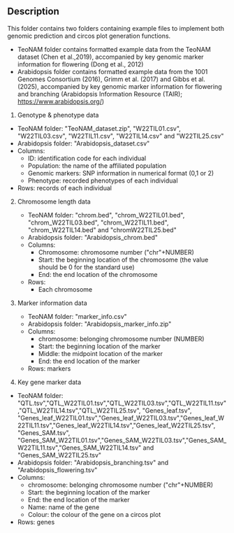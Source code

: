 ## Description
This folder contains two folders containing example files to implement both genomic prediction and circos plot generation functions.
   - TeoNAM folder contains formatted example data from the TeoNAM dataset (Chen et al.,2019), accompanied by key genomic marker information for flowering (Dong et al., 2012)
   - Arabidopsis folder contains formatted example data from the 1001 Genomes Consortium (2016), Grimm et al. (2017) and Gibbs et al. (2025), accompanied by key genomic marker information for flowering and branching (Arabidopsis Information Resource (TAIR); https://www.arabidopsis.org/)

1. Genotype & phenotype data
  - TeoNAM folder: "TeoNAM_dataset.zip", "W22TIL01.csv", "W22TIL03.csv", "W22TIL11.csv", "W22TIL14.csv" and "W22TIL25.csv"
  - Arabidopsis folder: "Arabidopsis_dataset.csv"
  - Columns:
       - ID: identification code for each individual
       - Population: the name of the affiliated population
       - Genomic markers: SNP information in numerical format (0,1 or 2)
       - Phenotype: recorded phenotypes of each individual
 - Rows: records of each individual
   
2. Chromosome length data
   - TeoNAM folder: "chrom.bed", "chrom_W22TIL01.bed", "chrom_W22TIL03.bed", "chrom_W22TIL11.bed", "chrom_W22TIL14.bed" and "chromW22TIL25.bed"
   - Arabidopsis folder: "Arabidopsis_chrom.bed"
   - Columns:
      - Chromosome: chromosome number ("chr"+NUMBER)
      - Start: the beginning location of the chromosome (the value should be 0 for the standard use)
      - End: the end location of the chromosome
   - Rows:
      - Each chromosome
        
3. Marker information data
   - TeoNAM folder: "marker_info.csv"
   - Arabidopsis folder: "Arabidopsis_marker_info.zip"
   - Columns:
       - chromosome: belonging chromosome number (NUMBER)
       - Start: the beginning location of the marker
       - Middle: the midpoint location of the marker
       - End: the end location of the marker
   - Rows: markers

 4. Key gene marker data
   - TeoNAM folder: "QTL.tsv","QTL_W22TIL01.tsv","QTL_W22TIL03.tsv","QTL_W22TIL11.tsv","QTL_W22TIL14.tsv","QTL_W22TIL25.tsv", "Genes_leaf.tsv", "Genes_leaf_W22TIL01.tsv","Genes_leaf_W22TIL03.tsv","Genes_leaf_W22TIL11.tsv","Genes_leaf_W22TIL14.tsv","Genes_leaf_W22TIL25.tsv", "Genes_SAM.tsv", "Genes_SAM_W22TIL01.tsv","Genes_SAM_W22TIL03.tsv","Genes_SAM_W22TIL11.tsv","Genes_SAM_W22TIL14.tsv" and "Genes_SAM_W22TIL25.tsv"
   - Arabidopsis folder: "Arabidopsis_branching.tsv" and "Arabidopsis_flowering.tsv"
   - Columns:
     - chromosome: belonging chromosome number ("chr"+NUMBER)
     - Start: the beginning location of the marker
     - End: the end location of the marker
     - Name: name of the gene
     - Colour: the colour of the gene on a circos plot
 - Rows: genes
